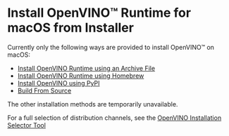 # Install OpenVINO™ Runtime for macOS from Installer

Currently only the following ways are provided to install OpenVINO™ on macOS:

* [Install OpenVINO Runtime using an Archive File](installing-openvino-from-archive-macos.md)
* [Install OpenVINO Runtime using Homebrew](installing-openvino-brew.md)
* [Install OpenVINO using PyPI](installing-openvino-pip.md)
* [Build From Source](https://github.com/openvinotoolkit/openvino/wiki/BuildingCode)

The other installation methods are temporarily unavailable.

For a full selection of distribution channels, see the [OpenVINO Installation Selector Tool](https://www.intel.com/content/www/us/en/developer/tools/openvino-toolkit/download.html)

